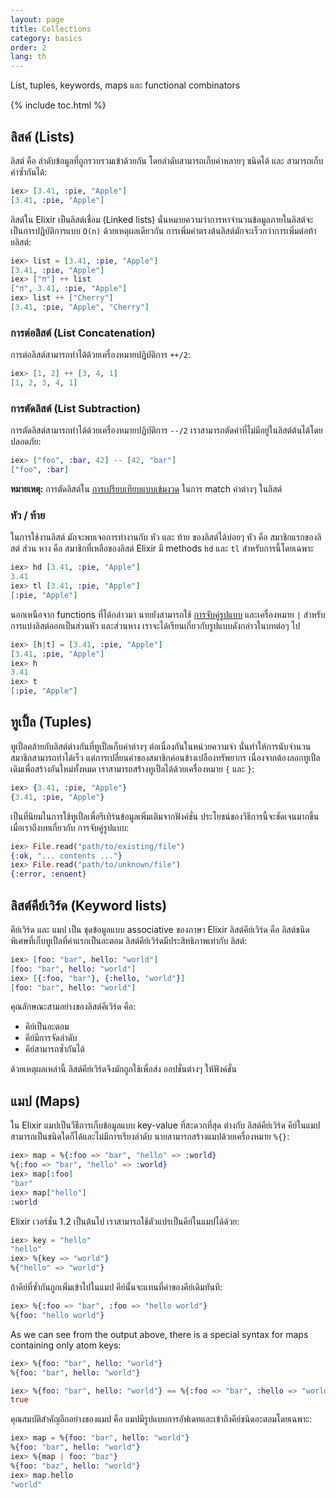 ```yaml
---
layout: page
title: Collections
category: basics
order: 2
lang: th
---
```


List, tuples, keywords, maps และ functional combinators

{% include toc.html %}

## ลิสค์ (Lists)

ลิสต์ คือ ลำดับข้อมูลที่ถูกรวบรวมเข้าด้วยกัน โดยลำดับสามารถเก็บค่าหลายๆ ชนิดได้ และ สามารถเก็บค่าซ้ำกันได้:

```elixir
iex> [3.41, :pie, "Apple"]
[3.41, :pie, "Apple"]
```

ลิสต์ใน Elixir เป็นลิสต์เชื่อม (Linked lists) นั่นหมายความว่าการหาจำนวนข้อมูลภายในลิสต์จะเป็นการปฏิบัติการแบบ `O(n)` ด้วยเหตุผลเดียวกัน การเพิ่มค่าตรงต้นลิสต์มักจะเร็วกว่าการเพิ่มต่อท้ายลิสต์:

```elixir
iex> list = [3.41, :pie, "Apple"]
[3.41, :pie, "Apple"]
iex> ["π"] ++ list
["π", 3.41, :pie, "Apple"]
iex> list ++ ["Cherry"]
[3.41, :pie, "Apple", "Cherry"]
```


### การต่อลิสต์ (List Concatenation)

การต่อลิสต์สามารถทำได้ด้วยเครื่องหมายปฏิบัติการ `++/2`:

```elixir
iex> [1, 2] ++ [3, 4, 1]
[1, 2, 3, 4, 1]
```

### การตัดลิสต์ (List Subtraction)

การตัดลิสต์สามารถทำได้ด้วยเครื่องหมายปฏิบัติการ `--/2` เราสามารถตัดค่าที่ไม่มีอยู่ในลิสต์ต้นได้โดยปลอดภัย:

```elixir
iex> ["foo", :bar, 42] -- [42, "bar"]
["foo", :bar]
```

**หมายเหตุ:** การตัดลิสต์ใน [การเปรียบเทียบแบบเข้มงวด](../basics/#comparison) ในการ match ค่าต่างๆ ในลิสต์

### หัว / ท้าย

ในการใช้งานลิสต์ มักจะพบเจอการทำงานกับ หัว และ ท้าย ของลิสต์ได้บ่อยๆ หัว คือ สมาชิกแรกของลิสต์ ส่วน หาง คือ สมาชิกที่เหลือของลิสต์ Elixir มี methods `hd` และ `tl` สำหรับการนี้โดยเฉพาะ

```elixir
iex> hd [3.41, :pie, "Apple"]
3.41
iex> tl [3.41, :pie, "Apple"]
[:pie, "Apple"]
```

นอกเหนือจาก functions ที่ได้กล่าวมา นายยังสามารถใช้ [การจับคู่รูปแบบ](../pattern-matching/) และเครื่องหมาย `|` สำหรับการแบ่งลิสต์ออกเป็นส่วนหัว และส่วนหาง เราจะได้เรียนเกี่ยวกับรูปแบบดังกล่าวในบทต่อๆ ไป

```elixir
iex> [h|t] = [3.41, :pie, "Apple"]
[3.41, :pie, "Apple"]
iex> h
3.41
iex> t
[:pie, "Apple"]
```

## ทูเปิ้ล (Tuples)

ทูเปิ้ลคล้ายกับลิสต์ต่างกันที่ทูเปิ้ลเก็บค่าต่างๆ ต่อเนื่องกันในหน่วยความจำ นั่นทำให้การนับจำนวนสมาชิกสามารถทำได้เร็ว แต่การเปลี่ยนค่าของสมาชิกค่อนข้างเปลืองทรัพยากร เนื่องจากต้องลอกทูเปิ้ลเดิมเพื่อสร้างอันใหม่ทั้งหมด เราสามารถสร้างทูเปิ้ลได้ด้วยเครื่องหมาย `{` และ  `}`:

```elixir
iex> {3.41, :pie, "Apple"}
{3.41, :pie, "Apple"}
```

เป็นที่นิยมในการใช้ทูเปิ้ลเพื่อรีเทิร์นข้อมูลเพิ่มเติมจากฟังค์ชั่น ประโยชน์ของวิธีการนี้จะชัดเจนมากขึ้นเมื่อเราถึงบทเกี่ยวกับ การจับคู่รูปแบบ:

```elixir
iex> File.read("path/to/existing/file")
{:ok, "... contents ..."}
iex> File.read("path/to/unknown/file")
{:error, :enoent}
```

## ลิสต์คีย์เวิร์ด (Keyword lists)

คีย์เวิร์ด และ แมป เป็น ชุดข้อมูลแบบ associative ของภาษา Elixir ลิสต์คีย์เวิร์ด คือ ลิสต์ชนิดพิเศษที่เก็บทูเปิ้ลที่ค่าแรกเป็นอะตอม ลิสต์คีย์เวิร์ดมีประสิทธิภาพเท่ากับ ลิสต์:

```elixir
iex> [foo: "bar", hello: "world"]
[foo: "bar", hello: "world"]
iex> [{:foo, "bar"}, {:hello, "world"}]
[foo: "bar", hello: "world"]
```

คุณลักษณะสามอย่างของลิสต์คีเวิร์ด คือ:

+ คีย์เป็นอะตอม
+ คีย์มีการจัดลำดับ
+ คีย์สามารถซ้ำกันได้

ด้วยเหตุผลเหล่านี้ ลิสต์คีย์เวิร์ดจึงมักถูกใช้เพื่อส่ง ออปชั่นต่างๆ ให้ฟังค์ชั่น

## แมป (Maps)

ใน Elixir แมปเป็นวีธีการเก็บข้อมูลแบบ key-value ที่สะดวกที่สุด ต่างกับ ลิสต์คีย์เวิร์ด คีย์ในแมปสามารถเป็นชนิดใดก็ได้และไม่มีการเรียงลำดับ นายสามารถสร้างแมปด้วยเครื่องหมาย `%{}`:

```elixir
iex> map = %{:foo => "bar", "hello" => :world}
%{:foo => "bar", "hello" => :world}
iex> map[:foo]
"bar"
iex> map["hello"]
:world
```

Elixir เวอร์ชั่น 1.2 เป็นต้นไป เราสามารถใช้ตัวแปรเป็นคีย์ในแมปได้ด้วย:

```elixir
iex> key = "hello"
"hello"
iex> %{key => "world"}
%{"hello" => "world"}
```

ถ้าคีย์ที่ซ้ำกันถูกเพิ่มเข้าไปในแมป คีย์นั้นจะแทนที่ค่าของคีย์เดิมทันที:

```elixir
iex> %{:foo => "bar", :foo => "hello world"}
%{foo: "hello world"}
```

As we can see from the output above, there is a special syntax for maps containing only atom keys:

```elixir
iex> %{foo: "bar", hello: "world"}
%{foo: "bar", hello: "world"}

iex> %{foo: "bar", hello: "world"} == %{:foo => "bar", :hello => "world"}
true
```

คุณสมบัติสำคัญอีกอย่างของแมป คือ แมปมีรูปแบบการอัฟเดทและเข้าถึงคีย์ชนิดอะตอมโดยเฉพาะ:

```elixir
iex> map = %{foo: "bar", hello: "world"}
%{foo: "bar", hello: "world"}
iex> %{map | foo: "baz"}
%{foo: "baz", hello: "world"}
iex> map.hello
"world"
```
